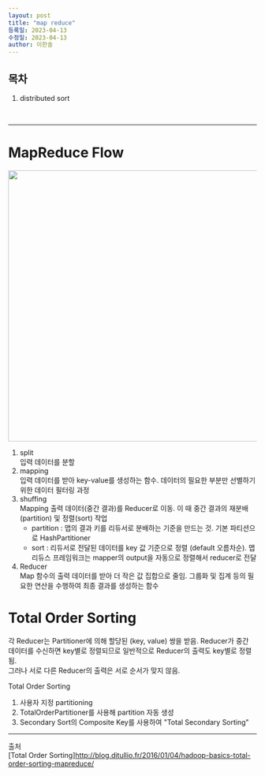 ```yaml
---
layout: post
title: "map reduce"
등록일: 2023-04-13
수정일: 2023-04-13
author: 이한솔
---
```


## **목차**
1. distributed sort

<Br>
   
---

# **MapReduce Flow**
   <img src="https://user-images.githubusercontent.com/109563345/231960330-7183dce1-2edc-41d6-a450-3efab02edd0a.png" width="550">
   
   1. split   
      입력 데이터를 분할
   2. mapping   
      입력 데이터를 받아 key-value를 생성하는 함수. 데이터의 필요한 부분만 선별하기 위한 데이터 필터링 과정
   3. shuffing   
      Mapping 출력 데이터(중간 결과)를 Reducer로 이동. 이 때 중간 결과의 재분배(partition) 및 정렬(sort) 작업
      - partition : 맵의 결과 키를 리듀서로 분배하는 기준을 만드는 것. 기본 파티션으로 HashPartitioner
      - sort : 리듀서로 전달된 데이터를 key 값 기준으로 정렬 (default 오름차순). 맵리듀스 프레임워크는 mapper의 output을 자동으로 정렬해서 reducer로 전달
   4. Reducer   
      Map 함수의 출력 데이터를 받아 더 작은 값 집합으로 줄임. 그룹화 및 집계 등의 필요한 연산을 수행하여 최종 결과를 생성하는 함수

# **Total Order Sorting**
   각 Reducer는 Partitioner에 의해 할당된 (key, value) 쌍을 받음. Reducer가 중간 데이터를 수신하면 key별로 정렬되므로 일반적으로 Reducer의 출력도 key별로 정렬됨.   
   그러나 서로 다른 Reducer의 출력은 서로 순서가 맞지 않음.

   Total Order Sorting
   1. 사용자 지정 partitioning
   2. TotalOrderPartitioner를 사용해 partition 자동 생성
   3. Secondary Sort의 Composite Key를 사용하여 "Total Secondary Sorting"


---
   
출처   
[Total Order Sorting]<http://blog.ditullio.fr/2016/01/04/hadoop-basics-total-order-sorting-mapreduce/>
